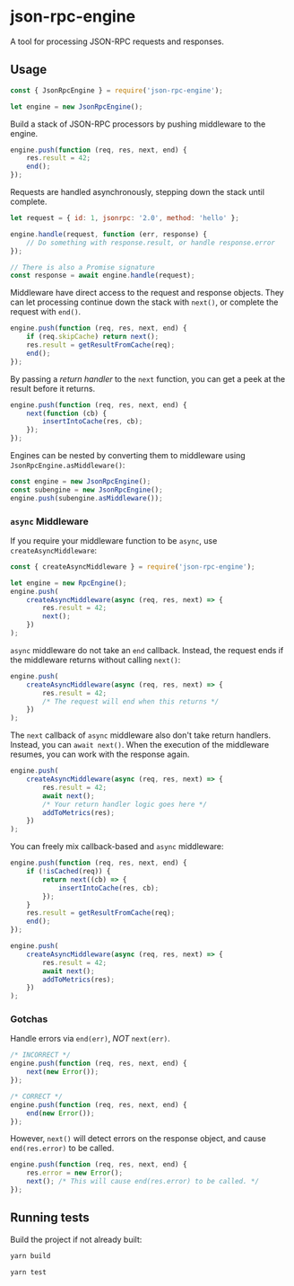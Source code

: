# json-rpc-engine

A tool for processing JSON-RPC requests and responses.

## Usage

```js
const { JsonRpcEngine } = require('json-rpc-engine');

let engine = new JsonRpcEngine();
```

Build a stack of JSON-RPC processors by pushing middleware to the engine.

```js
engine.push(function (req, res, next, end) {
    res.result = 42;
    end();
});
```

Requests are handled asynchronously, stepping down the stack until complete.

```js
let request = { id: 1, jsonrpc: '2.0', method: 'hello' };

engine.handle(request, function (err, response) {
    // Do something with response.result, or handle response.error
});

// There is also a Promise signature
const response = await engine.handle(request);
```

Middleware have direct access to the request and response objects.
They can let processing continue down the stack with `next()`, or complete the request with `end()`.

```js
engine.push(function (req, res, next, end) {
    if (req.skipCache) return next();
    res.result = getResultFromCache(req);
    end();
});
```

By passing a _return handler_ to the `next` function, you can get a peek at the result before it returns.

```js
engine.push(function (req, res, next, end) {
    next(function (cb) {
        insertIntoCache(res, cb);
    });
});
```

Engines can be nested by converting them to middleware using `JsonRpcEngine.asMiddleware()`:

```js
const engine = new JsonRpcEngine();
const subengine = new JsonRpcEngine();
engine.push(subengine.asMiddleware());
```

### `async` Middleware

If you require your middleware function to be `async`, use `createAsyncMiddleware`:

```js
const { createAsyncMiddleware } = require('json-rpc-engine');

let engine = new RpcEngine();
engine.push(
    createAsyncMiddleware(async (req, res, next) => {
        res.result = 42;
        next();
    })
);
```

`async` middleware do not take an `end` callback.
Instead, the request ends if the middleware returns without calling `next()`:

```js
engine.push(
    createAsyncMiddleware(async (req, res, next) => {
        res.result = 42;
        /* The request will end when this returns */
    })
);
```

The `next` callback of `async` middleware also don't take return handlers.
Instead, you can `await next()`.
When the execution of the middleware resumes, you can work with the response again.

```js
engine.push(
    createAsyncMiddleware(async (req, res, next) => {
        res.result = 42;
        await next();
        /* Your return handler logic goes here */
        addToMetrics(res);
    })
);
```

You can freely mix callback-based and `async` middleware:

```js
engine.push(function (req, res, next, end) {
    if (!isCached(req)) {
        return next((cb) => {
            insertIntoCache(res, cb);
        });
    }
    res.result = getResultFromCache(req);
    end();
});

engine.push(
    createAsyncMiddleware(async (req, res, next) => {
        res.result = 42;
        await next();
        addToMetrics(res);
    })
);
```

### Gotchas

Handle errors via `end(err)`, _NOT_ `next(err)`.

```js
/* INCORRECT */
engine.push(function (req, res, next, end) {
    next(new Error());
});

/* CORRECT */
engine.push(function (req, res, next, end) {
    end(new Error());
});
```

However, `next()` will detect errors on the response object, and cause
`end(res.error)` to be called.

```js
engine.push(function (req, res, next, end) {
    res.error = new Error();
    next(); /* This will cause end(res.error) to be called. */
});
```

## Running tests

Build the project if not already built:

```bash
yarn build
```

```bash
yarn test
```
